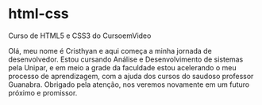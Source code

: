 # html-css
Curso de HTML5 e CSS3 do CursoemVideo

Olá, meu nome é Cristhyan e aqui começa a minha jornada de desenvolvedor. Estou cursando Análise e Desenvolvimento de sistemas pela Unipar, e em meio a grade da faculdade estou acelerando o meu processo de aprendizagem, com a ajuda dos cursos do saudoso professor Guanabra. Obrigado pela atenção, nos veremos novamente em um futuro próximo e promissor.  
